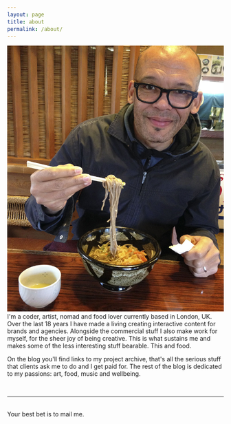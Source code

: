 ```yaml
---
layout: page
title: about
permalink: /about/
---
```


<img class="col one right" src="/images/prof_pic.jpg">

<br/>
I'm a coder, artist, nomad and food lover currently based in London, UK. Over the last 18 years I have made a living creating interactive content for brands and agencies. Alongside the commercial stuff I also make work for myself, for the sheer joy of being creative. This is what sustains me and makes some of the less interesting stuff bearable. This and food.

On the blog you'll find links to my project archive, that's all the serious stuff that clients ask me to do and I get paid for. The rest of the blog is dedicated to my passions: art, food, music and wellbeing.


<br/>
<hr/>
<br/>
<span class="contacticon center">
	<a href="mailto:mail@jonrowe.com"><i class="fa fa-envelope-square"></i></a>
	<a href="https://github.com/zerozero/zerozero.github.io" target="_blank"><i class="fa fa-github-square"></i></a>
	<a href="https://uk.linkedin.com/in/mrjonrowe" target="_blank"><i class="fa fa-linkedin-square"></i></a>
	<!--a href="http://tumblr.com" target="_blank"><i class="fa fa-tumblr-square"></i></a-->
	<a href="https://twitter.com/jonrowe_human" target="_blank"><i class="fa fa-twitter-square"></i></a>
	<a href="https://www.facebook.com/jon.rowe.31" target="_blank"><i class="fa fa-facebook-square"></i></a>
</span>

<div class="col three caption">
	Your best bet is to mail me.
</div>

